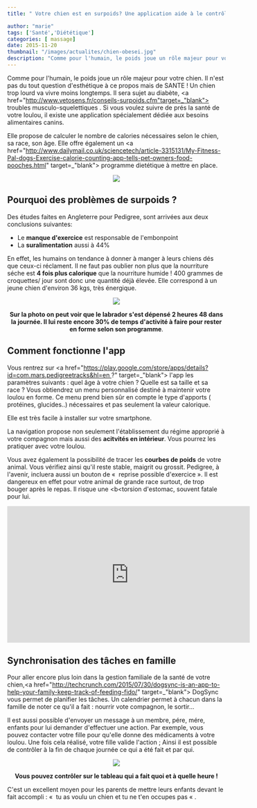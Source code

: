 ```yaml
---
title: " Votre chien est en surpoids? Une application aide à le contrôler !"

author: "marie"
tags: ['Santé','Diététique']
categories: [ massage]
date: 2015-11-20
thumbnail: "/images/actualites/chien-obesei.jpg"
description: "Comme pour l'humain, le poids joue un rôle majeur pour votre chien. Il n'est pas du tout question d'esthétique à ce propos mais de SANTE ! Un chien trop lourd va vivre moins longtemps. Il sera sujet au diabète, aux troubles musculo-squelettiques..."
---
```


Comme pour l'humain, le poids joue un rôle majeur pour votre chien. Il n'est pas du tout question d'esthétique à ce propos mais de SANTE ! Un chien trop lourd va vivre moins longtemps. Il sera sujet au diabète, <a href="http://www.vetosens.fr/conseils-surpoids.cfm"target=_"blank"> troubles musculo-squelettiques </a>. Si vous voulez suivre de prés la santé de votre loulou, il existe une application spécialement dédiée aux besoins alimentaires canins.

 Elle propose de calculer le nombre de calories nécessaires selon le chien, sa race, son âge. Elle offre également un <a href="http://www.dailymail.co.uk/sciencetech/article-3315131/My-Fitness-Pal-dogs-Exercise-calorie-counting-app-tells-pet-owners-food-pooches.html" target=_"blank"> programme dietétique à mettre en place.





<p align="center"><img src= "/images/actualites/chien-obesei.jpg"></p>

## Pourquoi des problèmes de surpoids ? ##
Des études faites en Angleterre pour Pedigree, sont arrivées aux deux conclusions suivantes:
<ul><li>Le <b>manque d'exercice</b> est responsable de l'embonpoint</li>
<li>La <b>suralimentation</b> aussi à 44%</li></ul>

En effet, les humains on tendance à donner à manger à leurs chiens dés que ceux-ci réclament. Il ne faut pas oublier non plus que la nourriture séche est <b>4 fois plus calorique</b> que la nourriture humide ! 400 grammes de croquettes/ jour sont donc une quantité déjà élevée. Elle correspond à un jeune chien d'environ 36 kgs, très énergique.


<p align="center"><img src= "/images/actualites/fitness-pal.jpg"></p>

<p align ="center"><b>Sur la photo on peut voir que le labrador s'est dépensé 2 heures 48 dans la journée. Il lui reste encore 30% de temps d'activité à faire pour  rester en  forme selon son programme</b>. </p>


## Comment fonctionne l'app ##
Vous rentrez sur <a href="https://play.google.com/store/apps/details?id=com.mars.pedigreetracks&hl=en ?" target=_"blank"> l'app </a> les paramètres suivants : quel âge à votre chien ? Quelle est sa taille et sa race ? Vous obtiendrez un menu personnalisé destiné à maintenir votre loulou en forme. Ce menu prend bien sûr en compte le type d'apports ( protéines, glucides..) nécessaires et pas seulement la valeur calorique.

Elle est très facile à installer sur votre smartphone.

La navigation propose non seulement l'établissement du régime approprié à votre compagnon mais aussi des <b>acitvités en intérieur</b>. Vous pourrez les pratiquer avec votre loulou.

Vous avez également la possibilité de tracer les <b> courbes de poids</b> de votre animal. Vous vérifiez ainsi qu'il reste stable, maigrit ou grossit.
Pedigree, à l'avenir, incluera aussi un bouton de «  reprise possible d'exercice ». Il est dangereux en effet pour votre animal de grande race surtout, de trop bouger après le repas. Il risque une <b<torsion d'estomac</b>, souvent fatale pour lui.


<p align="center"><iframe width="560" height="315" src="https://www.youtube.com/embed/-0w07b95ytk" frameborder="0" allowfullscreen></iframe></p>







## Synchronisation des tâches en famille ##
Pour aller encore plus loin dans la gestion familiale de la santé de votre chien,<a href="http://techcrunch.com/2015/07/30/dogsync-is-an-app-to-help-your-family-keep-track-of-feeding-fido/" target=_"blank"> DogSync </a>  vous permet de planifier les tâches.
Un calendrier permet à chacun dans la famille de noter ce qu'il a fait : nourrir vote compagnon, le sortir...

Il est aussi possible d'envoyer un message à un membre, pére, mére, enfants pour lui demander d'effectuer une action. Par exemple, vous pouvez contacter votre fille pour qu'elle donne des médicaments à votre loulou. Une fois cela réalisé, votre fille valide l'action ; Ainsi il est possible de contrôler à la fin de chaque journée ce qui a été fait et par qui.

<p align="center"><img src= "/images/actualites/dog-synch.jpg"</p>

<p align="center"><b> Vous pouvez contrôler sur le tableau qui a fait quoi et à quelle heure ! </b></p>



C'est un excellent moyen pour les parents de mettre leurs enfants devant le fait accompli : «  tu as voulu un chien et tu ne t'en occupes pas « .